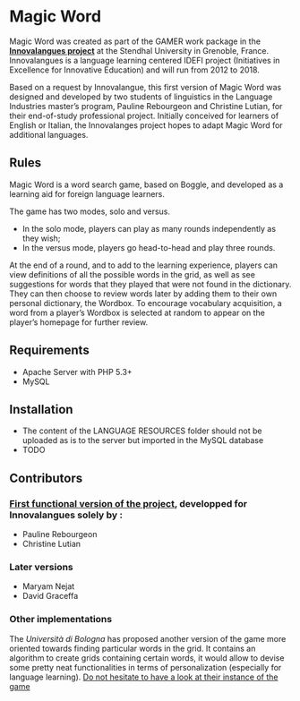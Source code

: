 Magic Word
================

Magic Word was created as part of the GAMER work package in the **[Innovalangues project](http://innovalangues.fr/)** at the Stendhal University in Grenoble, France. Innovalangues is a language learning centered IDEFI project (Initiatives in Excellence for Innovative Education) and will run from 2012 to 2018.

Based on a request by Innovalangue, this first version of Magic Word was designed and developed by two students of linguistics in the Language Industries master’s program, Pauline Rebourgeon and Christine Lutian, for their end-of-study professional project. Initially conceived for learners of English or Italian, the Innovalanges project hopes to adapt Magic Word for additional languages.

Rules
-------
Magic Word is a word search game, based on Boggle, and developed as a learning aid for foreign language learners. 

The game has two modes, solo and versus.
* In the solo mode, players can play as many rounds independently as they wish;
* In the versus mode, players go head-to-head and play three rounds.

At the end of a round, and to add to the learning experience, players can view definitions of all the possible words in the grid, as well as see suggestions for words that they played that were not found in the dictionary. They can then choose to review words later by adding them to their own personal dictionary, the Wordbox. To encourage vocabulary acquisition, a word from a player’s Wordbox is selected at random to appear on the player’s homepage for further review.

Requirements
-------------
* Apache Server with PHP 5.3+
* MySQL

Installation
-------------
* The content of the LANGUAGE RESOURCES folder should not be uploaded as is to the server but imported in the MySQL database
* TODO

## Contributors
### [First functional version of the project](https://github.com/PaulineRebourgeon/Magic-Word-game), developped for Innovalangues solely by :
* Pauline Rebourgeon
* Christine Lutian

### Later versions
* Maryam Nejat
* David Graceffa
 
### Other implementations
The *Università di Bologna* has proposed another version of the game more oriented towards finding particular words in the grid. It contains an algorithm to create grids containing certain words, it would allow to devise some pretty neat functionalities in terms of personalization (especially for language learning). [Do not hesitate to have a look at their instance of the game](https://github.com/giacomo-mambelli/magicword)
